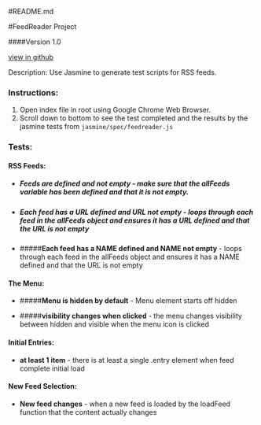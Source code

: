 #README.md

#FeedReader Project

####Version 1.0

[view in github](https://github.com/excelandaccess/FeedReader.git)

Description: Use Jasmine to generate test scripts for RSS feeds.


### Instructions:

1. Open index file in root using Google Chrome Web Browser.
2. Scroll down to bottom to see the test completed and the results by the jasmine tests from `jasmine/spec/feedreader.js` 

### Tests:

#### RSS Feeds:
* ##### __Feeds are defined and not empty__ - make sure that the allFeeds variable has been defined and that it is not empty. 

* ##### __Each feed has a URL defined and URL not empty__ - loops through each feed in the allFeeds object and ensures it has a URL defined and that the URL is not empty

* #####__Each feed has a NAME defined and NAME not empty__ - loops through each feed in the allFeeds object and ensures it has a NAME defined and that the URL is not empty

#### The Menu:
* #####__Menu is hidden by default__ - Menu element starts off hidden

* #####__visibility changes when clicked__ - the menu changes visibility between hidden and visible when the menu icon is clicked


#### Initial Entries:
* __at least 1 item__ - there is at least a single .entry element when feed complete initial load

#### New Feed Selection:
* __New feed changes__ - when a new feed is loaded by the loadFeed function that the content actually changes
